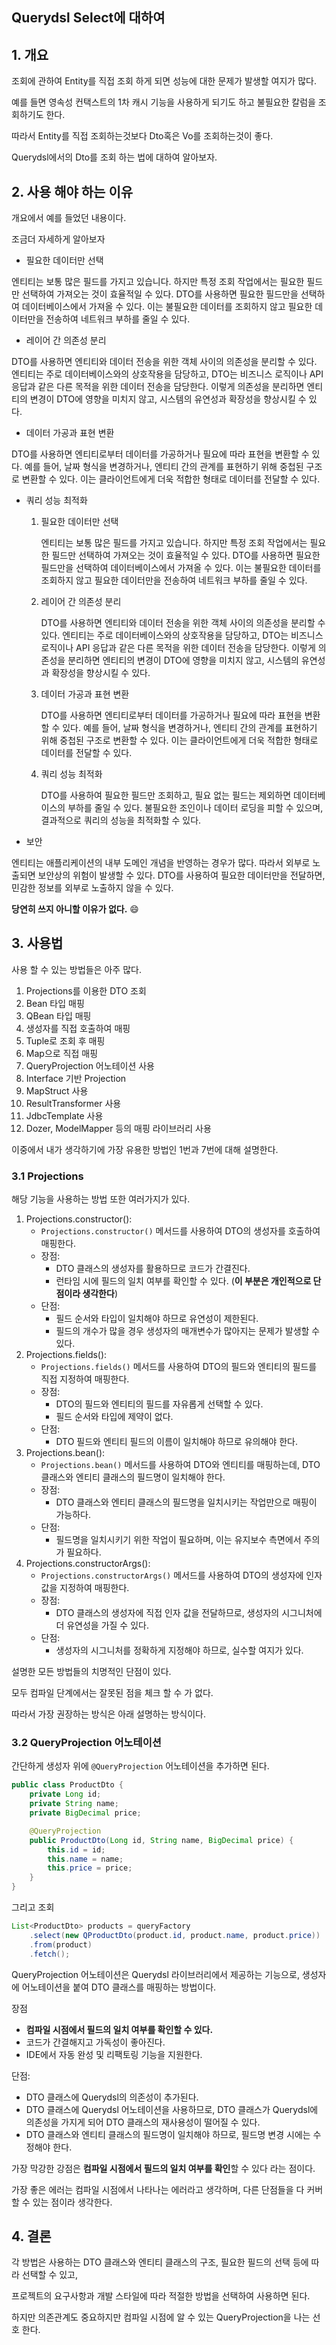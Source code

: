 ## Querydsl Select에 대하여

## 1. 개요

조회에 관하여 Entity를 직접 조회 하게 되면 성능에 대한 문제가 발생할 여지가 많다.

예를 들면 영속성 컨택스트의 1차 캐시 기능을 사용하게 되기도 하고 불필요한 칼럼을 조회하기도 한다.

따라서 Entity를 직접 조회하는것보다 Dto혹은 Vo를 조회하는것이 좋다.

Querydsl에서의 Dto를 조회 하는 법에 대하여 알아보자.



## 2. 사용 해야 하는 이유

개요에서 예를 들었던 내용이다.

조금더 자세하게 알아보자

- 필요한 데이터만 선택

엔티티는 보통 많은 필드를 가지고 있습니다. 하지만 특정 조회 작업에서는 필요한 필드만 선택하여 가져오는 것이 효율적일 수 있다. DTO를 사용하면 필요한 필드만을 선택하여 데이터베이스에서 가져올 수 있다. 이는 불필요한 데이터를 조회하지 않고 필요한 데이터만을 전송하여 네트워크 부하를 줄일 수 있다.

- 레이어 간 의존성 분리

DTO를 사용하면 엔티티와 데이터 전송을 위한 객체 사이의 의존성을 분리할 수 있다. 엔티티는 주로 데이터베이스와의 상호작용을 담당하고, DTO는 비즈니스 로직이나 API 응답과 같은 다른 목적을 위한 데이터 전송을 담당한다. 이렇게 의존성을 분리하면 엔티티의 변경이 DTO에 영향을 미치지 않고, 시스템의 유연성과 확장성을 향상시킬 수 있다.

- 데이터 가공과 표현 변환

DTO를 사용하면 엔티티로부터 데이터를 가공하거나 필요에 따라 표현을 변환할 수 있다. 예를 들어, 날짜 형식을 변경하거나, 엔티티 간의 관계를 표현하기 위해 중첩된 구조로 변환할 수 있다. 이는 클라이언트에게 더욱 적합한 형태로 데이터를 전달할 수 있다.

- 쿼리 성능 최적화

  1. 필요한 데이터만 선택

     엔티티는 보통 많은 필드를 가지고 있습니다. 하지만 특정 조회 작업에서는 필요한 필드만 선택하여 가져오는 것이 효율적일 수 있다. DTO를 사용하면 필요한 필드만을 선택하여 데이터베이스에서 가져올 수 있다. 이는 불필요한 데이터를 조회하지 않고 필요한 데이터만을 전송하여 네트워크 부하를 줄일 수 있다.

  2. 레이어 간 의존성 분리

     DTO를 사용하면 엔티티와 데이터 전송을 위한 객체 사이의 의존성을 분리할 수 있다. 엔티티는 주로 데이터베이스와의 상호작용을 담당하고, DTO는 비즈니스 로직이나 API 응답과 같은 다른 목적을 위한 데이터 전송을 담당한다. 이렇게 의존성을 분리하면 엔티티의 변경이 DTO에 영향을 미치지 않고, 시스템의 유연성과 확장성을 향상시킬 수 있다.

  3. 데이터 가공과 표현 변환

     DTO를 사용하면 엔티티로부터 데이터를 가공하거나 필요에 따라 표현을 변환할 수 있다. 예를 들어, 날짜 형식을 변경하거나, 엔티티 간의 관계를 표현하기 위해 중첩된 구조로 변환할 수 있다. 이는 클라이언트에게 더욱 적합한 형태로 데이터를 전달할 수 있다.

  4. 쿼리 성능 최적화

     DTO를 사용하여 필요한 필드만 조회하고, 필요 없는 필드는 제외하면 데이터베이스의 부하를 줄일 수 있다. 불필요한 조인이나 데이터 로딩을 피할 수 있으며, 결과적으로 쿼리의 성능을 최적화할 수 있다.

     

- 보안

엔티티는 애플리케이션의 내부 도메인 개념을 반영하는 경우가 많다. 따라서 외부로 노출되면 보안상의 위험이 발생할 수 있다. DTO를 사용하여 필요한 데이터만을 전달하면, 민감한 정보를 외부로 노출하지 않을 수 있다.



**당연히 쓰지 아니할 이유가 없다.** 😄



## 3. 사용법

사용 할 수 있는 방법들은 아주 많다.

1. Projections를 이용한 DTO 조회
2. Bean 타입 매핑
3. QBean 타입 매핑
4. 생성자를 직접 호출하여 매핑
5. Tuple로 조회 후 매핑
6. Map으로 직접 매핑
7. QueryProjection 어노테이션 사용
8. Interface 기반 Projection
9. MapStruct 사용
10. ResultTransformer 사용
11. JdbcTemplate 사용
12. Dozer, ModelMapper 등의 매핑 라이브러리 사용

이중에서 내가 생각하기에 가장 유용한 방법인 1번과 7번에 대해 설명한다.

### 3.1 Projections

해당 기능을 사용하는 방법 또한 여러가지가 있다.

1. Projections.constructor():
   - `Projections.constructor()` 메서드를 사용하여 DTO의 생성자를 호출하여 매핑한다.
   - 장점:
     - DTO 클래스의 생성자를 활용하므로 코드가 간결진다.
     - 런타임 시에 필드의 일치 여부를 확인할 수 있다. (**이 부분은 개인적으로 단점이라 생각한다**)
   - 단점:
     - 필드 순서와 타입이 일치해야 하므로 유연성이 제한된다.
     - 필드의 개수가 많을 경우 생성자의 매개변수가 많아지는 문제가 발생할 수 있다.
2. Projections.fields():
   - `Projections.fields()` 메서드를 사용하여 DTO의 필드와 엔티티의 필드를 직접 지정하여 매핑한다.
   - 장점:
     - DTO의 필드와 엔티티의 필드를 자유롭게 선택할 수 있다.
     - 필드 순서와 타입에 제약이 없다.
   - 단점:
     - DTO 필드와 엔티티 필드의 이름이 일치해야 하므로 유의해야 한다.
3. Projections.bean():
   - `Projections.bean()` 메서드를 사용하여 DTO와 엔티티를 매핑하는데, DTO 클래스와 엔티티 클래스의 필드명이 일치해야 한다.
   - 장점:
     - DTO 클래스와 엔티티 클래스의 필드명을 일치시키는 작업만으로 매핑이 가능하다.
   - 단점:
     - 필드명을 일치시키기 위한 작업이 필요하며, 이는 유지보수 측면에서 주의가 필요하다.
4. Projections.constructorArgs():
   - `Projections.constructorArgs()` 메서드를 사용하여 DTO의 생성자에 인자 값을 지정하여 매핑한다.
   - 장점:
     - DTO 클래스의 생성자에 직접 인자 값을 전달하므로, 생성자의 시그니처에 더 유연성을 가질 수 있다.
   - 단점:
     - 생성자의 시그니처를 정확하게 지정해야 하므로, 실수할 여지가 있다.



설명한 모든 방법들의 치명적인 단점이 있다.

모두 컴파일 단계에서는 잘못된 점을 체크 할 수 가 없다.

따라서 가장 권장하는 방식은 아래 설명하는 방식이다.

### 3.2 QueryProjection 어노테이션

간단하게 생성자 위에 `@QueryProjection` 어노테이션을 추가하면 된다.

```java
public class ProductDto {
    private Long id;
    private String name;
    private BigDecimal price;

    @QueryProjection
    public ProductDto(Long id, String name, BigDecimal price) {
        this.id = id;
        this.name = name;
        this.price = price;
    }
}
```

그리고 조회

```java
List<ProductDto> products = queryFactory
    .select(new QProductDto(product.id, product.name, product.price))
    .from(product)
    .fetch();
```

QueryProjection 어노테이션은 Querydsl 라이브러리에서 제공하는 기능으로, 생성자에 어노테이션을 붙여 DTO 클래스를 매핑하는 방법이다.

장점

- **컴파일 시점에서 필드의 일치 여부를 확인할 수 있다.**
- 코드가 간결해지고 가독성이 좋아진다.
- IDE에서 자동 완성 및 리팩토링 기능을 지원한다.

단점:

- DTO 클래스에 Querydsl의 의존성이 추가된다.
- DTO 클래스에 Querydsl 어노테이션을 사용하므로, DTO 클래스가 Querydsl에 의존성을 가지게 되어 DTO 클래스의 재사용성이 떨어질 수 있다.
- DTO 클래스와 엔티티 클래스의 필드명이 일치해야 하므로, 필드명 변경 시에는 수정해야 한다.

가장 막강한 강점은 **컴파일 시점에서 필드의 일치 여부를 확인**할 수 있다 라는 점이다.

가장 좋은 에러는 컴파일 시점에서 나타나는 에러라고 생각하며, 다른 단점들을 다 커버 할 수 있는 점이라 생각한다.



## 4. 결론

각 방법은 사용하는 DTO 클래스와 엔티티 클래스의 구조, 필요한 필드의 선택 등에 따라 선택할 수 있고, 

프로젝트의 요구사항과 개발 스타일에 따라 적절한 방법을 선택하여 사용하면 된다.

하지만 의존관계도 중요하지만 컴파일 시점에 알 수 있는 QueryProjection을 나는 선호 한다.
